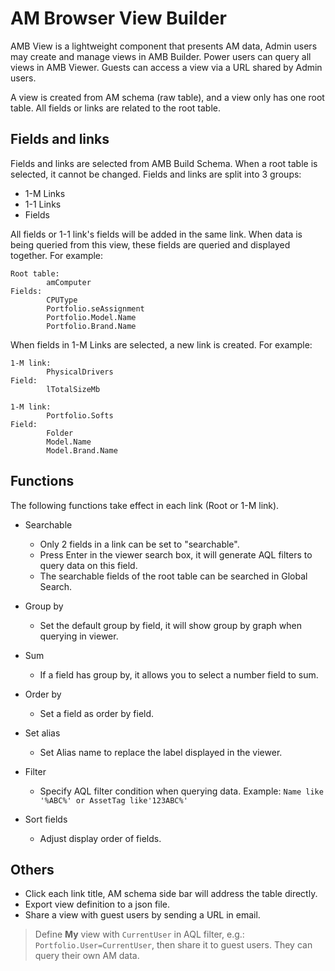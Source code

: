 # AM Browser View Builder

AMB View is a lightweight component that presents AM data, Admin users may create and manage views in AMB Builder. Power users can query all views in AMB Viewer. Guests can access a view via a URL shared by Admin users.

A view is created from AM schema (raw table), and a view only has one root table. All fields or links are related to the root table.  

## Fields and links
Fields and links are selected from AMB Build Schema. When a root table is selected, it cannot be changed. Fields and links are split into 3 groups:

- 1-M Links
- 1-1 Links
- Fields

All fields or 1-1 link's fields will be added in the same link. When data is being queried from this view, these fields are queried and displayed together. For example:

```
Root table:
        amComputer
Fields:
        CPUType
        Portfolio.seAssignment
        Portfolio.Model.Name
        Portfolio.Brand.Name
```

When fields in 1-M Links are selected, a new link is created. For example:

```
1-M link:
        PhysicalDrivers
Field:
        lTotalSizeMb
```
```
1-M link:
        Portfolio.Softs
Field:
        Folder
        Model.Name
        Model.Brand.Name
```

## Functions

The following functions take effect in each link (Root or 1-M link).

- Searchable
    - Only 2 fields in a link can be set to "searchable".
    - Press Enter in the viewer search box, it will generate AQL filters to query data on this field.
    - The searchable fields of the root table can be searched in Global Search.

- Group by
    - Set the default group by field, it will show group by graph when querying in viewer.
- Sum
    - If a field has group by, it allows you to select a number field to sum.
- Order by
    - Set a field as order by field.
- Set alias
    - Set Alias name to replace the label displayed in the viewer.
- Filter
    - Specify AQL filter condition when querying data. Example: `Name like '%ABC%' or AssetTag like'123ABC%'`
- Sort fields
    - Adjust display order of fields.

## Others

- Click each link title, AM schema side bar will address the table directly.
- Export view definition to a json file.
- Share a view with guest users by sending a URL in email.

> Define **My** view with `CurrentUser` in AQL filter, e.g.: `Portfolio.User=CurrentUser`, then share it to guest users. They can query their own AM data.

